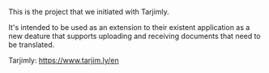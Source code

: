 This is the project that we initiated with Tarjimly. 

It's intended to be used as an extension to their existent application as a new deature that supports uploading and receiving documents that need to be translated.

Tarjimly: https://www.tarjim.ly/en
